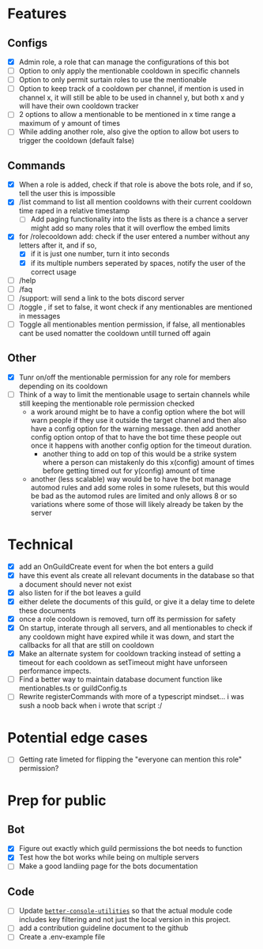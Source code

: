 # Features
## Configs
- [x] Admin role, a role that can manage the configurations of this bot
- [ ] Option to only apply the mentionable cooldown in specific channels
- [ ] Option to only permit surtain roles to use the mentionable
- [ ] Option to keep track of a cooldown per channel, if mention is used in channel x, it will still be able to be used in channel y, but both x and y will have their own cooldown tracker
- [ ] 2 options to allow a mentionable to be mentioned in x time range a maximum of y amount of times
- [ ] While adding another role, also give the option to allow bot users to trigger the cooldown (default false)

## Commands
- [x] When a role is added, check if that role is above the bots role, and if so, tell the user this is impossible
- [x] /list command to list all mention cooldowns with their current cooldown time raped in a relative timestamp
	- [ ] Add paging functionality into the lists as there is a chance a server might add so many roles that it will overflow the embed limits
- [x] for /rolecooldown add: check if the user entered a number without any letters after it, and if so,
	- [x] if it is just one number, turn it into seconds
	- [x] if its multiple numbers seperated by spaces, notify the user of the correct usage
- [ ] /help
- [ ] /faq
- [ ] /support: will send a link to the bots discord server
- [ ] /toggle , if set to false, it wont check if any mentionables are mentioned in messages
- [ ] Toggle all mentionables mention permission, if false, all mentionables cant be used nomatter the cooldown untill turned off again

## Other
- [x] Tunr on/off the mentionable permission for any role for members depending on its cooldown
- [ ] Think of a way to limit the mentionable usage to sertain channels while still keeping the mentionable role permission checked
	- a work around might be to have a config option where the bot will warn people if they use it outside the target channel and then also have a config option for the warning message. then add another config option ontop of that to have the bot time these people out once it happens with another config option for the timeout duration.
		- another thing to add on top of this would be a strike system where a person can mistakenly do this x(config) amount of times before getting timed out for y(config) amount of time
	- another (less scalable) way would be to have the bot manage automod rules and add some roles in some rulesets, but this would be bad as the automod rules are limited and only allows 8 or so variations where some of those will likely already be taken by the server


# Technical
- [x] add an OnGuildCreate event for when the bot enters a guild
- [x] have this event als create all relevant documents in the database so that a document should never not exist
- [x] also listen for if the bot leaves a guild
- [x] either delete the documents of this guild, or give it a delay time to delete these documents
- [x] once a role cooldown is removed, turn off its permission for safety
- [x] On startup, interate through all servers, and all mentionables to check if any cooldown might have expired while it was down, and start the callbacks for all that are still on cooldown
- [x] Make an alternate system for cooldown tracking instead of setting a timeout for each cooldown as setTimeout might have unforseen performance impects.
- [ ] Find a better way to maintain database document function like mentionables.ts or guildConfig.ts
- [ ] Rewrite registerCommands with more of a typescript mindset... i was sush a noob back when i wrote that script :/

# Potential edge cases
- [ ] Getting rate limeted for flipping the "everyone can mention this role" permission? 

# Prep for public
## Bot
- [x] Figure out exactly which guild permissions the bot needs to function
- [x] Test how the bot works while being on multiple servers
- [ ] Make a good landiing page for the bots documentation

## Code
- [ ] Update [`better-console-utilities`](https://github.com/CTN-Originals/Better-Console-Utilities) so that the actual module code includes key filtering and not just the local version in this project.
- [ ] add a contribution guideline document to the github
- [ ] Create a .env-example file